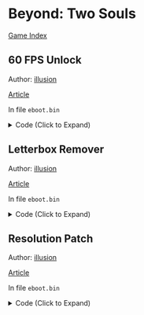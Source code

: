 # Beyond: Two Souls

[Game Index](README.md#games)

## 60 FPS Unlock

Author: [illusion](https://github.com/illusion0001)

[Article](https://illusion0001.github.io/patches/2021/07/01/QDR.Infraworld-Res-Letterbox-Patch/)

In file `eboot.bin`

<details>
<summary>Code (Click to Expand)</summary>

```
B9 01 00 00 00 E8 B2 BA 31 00

B9 00 00 00 00 E8 B2 BA 31 00
```

</details>

## Letterbox Remover

Author: [illusion](https://github.com/illusion0001)

[Article](https://illusion0001.github.io/patches/2021/07/01/QDR.Infraworld-Res-Letterbox-Patch/)

In file `eboot.bin`

<details>
<summary>Code (Click to Expand)</summary>

```
0F B6 F7 39 F1 74 1B

0F B6 F7 39 F1 75 1B
```

</details>

## Resolution Patch

Author: [illusion](https://github.com/illusion0001)

[Article](https://illusion0001.github.io/patches/2021/07/01/QDR.Infraworld-Res-Letterbox-Patch/)

In file `eboot.bin`

<details>
<summary>Code (Click to Expand)</summary>

```
BE 80 07 00 00 BA 38 04 00 00

BE 40 06 00 00 BA 84 03 00 00
```

</details>
